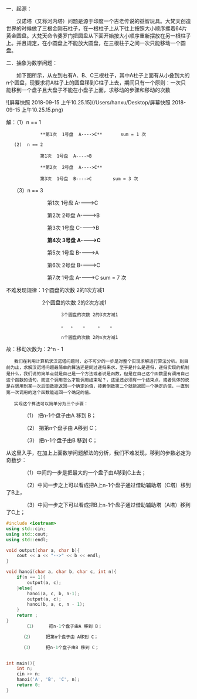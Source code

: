 一．起源：

　　汉诺塔（又称河内塔）问题是源于印度一个古老传说的益智玩具。大梵天创造世界的时候做了三根金刚石柱子，在一根柱子上从下往上按照大小顺序摞着64片黄金圆盘。大梵天命令婆罗门把圆盘从下面开始按大小顺序重新摆放在另一根柱子上。并且规定，在小圆盘上不能放大圆盘，在三根柱子之间一次只能移动一个圆盘。

二．抽象为数学问题：

　　如下图所示，从左到右有A、B、C三根柱子，其中A柱子上面有从小叠到大的n个圆盘，现要求将A柱子上的圆盘移到C柱子上去，期间只有一个原则：一次只能移到一个盘子且大盘子不能在小盘子上面，求移动的步骤和移动的次数

![屏幕快照 2018-09-15 上午10.25.15](/Users/hanxu/Desktop/屏幕快照 2018-09-15 上午10.25.15.png)

解：（1）n == 1

       　　　　　　**第1次  1号盘  A---->C**       sum = 1 次
    
       (2)  n == 2
    
       　　　　　　第1次  1号盘  A---->B
    
      　　　　　　 **第2次  2号盘  A---->C**
    
       　　　　　　第3次  1号盘  B---->C        sum = 3 次

　　（3）n == 3

　　　　　　　　第1次  1号盘  A---->C

　　　　　　　　第2次  2号盘  A---->B

　　　　　　　　第3次  1号盘  C---->B

　　　　　　　　**第4次  3号盘  A---->C**

　　　　　　　　第5次  1号盘  B---->A

　　　　　　　　第6次  2号盘  B---->C

　　　　　　　　第7次  1号盘  A---->C        sum = 7 次

 

不难发现规律：1个圆盘的次数 2的1次方减1

　　　　　　　2个圆盘的次数 2的2次方减1

                         3个圆盘的次数 2的3次方减1
    
                         。  。   。    。   。 
    
                         n个圆盘的次数 2的n次方减1

 故：移动次数为：2^n - 1



       我们在利用计算机求汉诺塔问题时，必不可少的一步是对整个实现求解进行算法分析。到目前为止，求解汉诺塔问题最简单的算法还是同过递归来求，至于是什么是递归，递归实现的机制是什么，我们说的简单点就是自己是一个方法或者说是函数，但是在自己这个函数里有调用自己这个函数的语句，而这个调用怎么才能调用结束呢？，这里还必须有一个结束点，或者具体的说是在调用到某一次后函数能返回一个确定的值，接着倒数第二个就能返回一个确定的值，一直到第一次调用的这个函数能返回一个确定的值。
    
       实现这个算法可以简单分为三个步骤：

　　　　（1）     把n-1个盘子由A 移到 B；

　　　　（2）     把第n个盘子由 A移到 C；

　　　　（3）     把n-1个盘子由B 移到 C；

从这里入手，在加上上面数学问题解法的分析，我们不难发现，移到的步数必定为奇数步：

　　　　（1）中间的一步是把最大的一个盘子由A移到C上去；

　　　　（2）中间一步之上可以看成把A上n-1个盘子通过借助辅助塔（C塔）移到了B上，

　　　　（3）中间一步之下可以看成把B上n-1个盘子通过借助辅助塔（A塔）移到了C上；



```c++
#include <iostream>
using std::cin;
using std::cout;
using std::endl;

void output(char a, char b){
    cout << a << "-->" << b << endl;
}

void hanoi(char a, char b, char c, int n){
    if(n == 1){
        output(a, c);
    }else{
        hanoi(a, c, b, n-1);
        output(a, c);
        hanoi(b, a, c, n - 1);
    }
    return ;
}
	   （1）     把n-1个盘子由A 移到 B；

　　　　（2）     把第n个盘子由 A移到 C；

　　　　（3）     把n-1个盘子由B 移到 C；


int main(){
    int n;
    cin >> n;
    hanoi('A', 'B', 'C', n);
    return 0;
}
```



